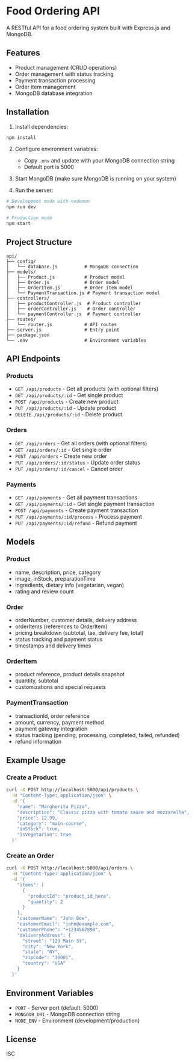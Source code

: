 # Food Ordering API

A RESTful API for a food ordering system built with Express.js and MongoDB.

## Features

- Product management (CRUD operations)
- Order management with status tracking
- Payment transaction processing
- Order item management
- MongoDB database integration

## Installation

1. Install dependencies:
```bash
npm install
```

2. Configure environment variables:
   - Copy `.env` and update with your MongoDB connection string
   - Default port is 5000

3. Start MongoDB (make sure MongoDB is running on your system)

4. Run the server:
```bash
# Development mode with nodemon
npm run dev

# Production mode
npm start
```

## Project Structure

```
api/
├── config/
│   └── database.js          # MongoDB connection
├── models/
│   ├── Product.js           # Product model
│   ├── Order.js             # Order model
│   ├── OrderItem.js         # Order item model
│   └── PaymentTransaction.js # Payment transaction model
├── controllers/
│   ├── productController.js  # Product controller
│   ├── orderController.js    # Order controller
│   └── paymentController.js  # Payment controller
├── routes/
│   └── router.js            # API routes
├── server.js                # Entry point
├── package.json
└── .env                     # Environment variables
```

## API Endpoints

### Products
- `GET /api/products` - Get all products (with optional filters)
- `GET /api/products/:id` - Get single product
- `POST /api/products` - Create new product
- `PUT /api/products/:id` - Update product
- `DELETE /api/products/:id` - Delete product

### Orders
- `GET /api/orders` - Get all orders (with optional filters)
- `GET /api/orders/:id` - Get single order
- `POST /api/orders` - Create new order
- `PUT /api/orders/:id/status` - Update order status
- `PUT /api/orders/:id/cancel` - Cancel order

### Payments
- `GET /api/payments` - Get all payment transactions
- `GET /api/payments/:id` - Get single payment transaction
- `POST /api/payments` - Create payment transaction
- `PUT /api/payments/:id/process` - Process payment
- `PUT /api/payments/:id/refund` - Refund payment

## Models

### Product
- name, description, price, category
- image, inStock, preparationTime
- ingredients, dietary info (vegetarian, vegan)
- rating and review count

### Order
- orderNumber, customer details, delivery address
- orderItems (references to OrderItem)
- pricing breakdown (subtotal, tax, delivery fee, total)
- status tracking and payment status
- timestamps and delivery times

### OrderItem
- product reference, product details snapshot
- quantity, subtotal
- customizations and special requests

### PaymentTransaction
- transactionId, order reference
- amount, currency, payment method
- payment gateway integration
- status tracking (pending, processing, completed, failed, refunded)
- refund information

## Example Usage

### Create a Product
```bash
curl -X POST http://localhost:5000/api/products \
  -H "Content-Type: application/json" \
  -d '{
    "name": "Margherita Pizza",
    "description": "Classic pizza with tomato sauce and mozzarella",
    "price": 12.99,
    "category": "main-course",
    "inStock": true,
    "isVegetarian": true
  }'
```

### Create an Order
```bash
curl -X POST http://localhost:5000/api/orders \
  -H "Content-Type: application/json" \
  -d '{
    "items": [
      {
        "productId": "product_id_here",
        "quantity": 2
      }
    ],
    "customerName": "John Doe",
    "customerEmail": "john@example.com",
    "customerPhone": "+1234567890",
    "deliveryAddress": {
      "street": "123 Main St",
      "city": "New York",
      "state": "NY",
      "zipCode": "10001",
      "country": "USA"
    }
  }'
```

## Environment Variables

- `PORT` - Server port (default: 5000)
- `MONGODB_URI` - MongoDB connection string
- `NODE_ENV` - Environment (development/production)

## License

ISC
